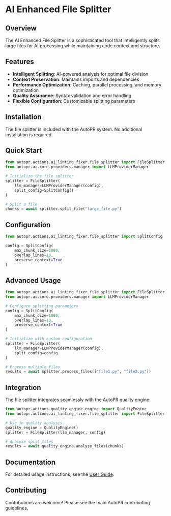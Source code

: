 # AI Enhanced File Splitter

## Overview

The AI Enhanced File Splitter is a sophisticated tool that intelligently splits large files for AI processing while maintaining code context and structure.

## Features

- **Intelligent Splitting**: AI-powered analysis for optimal file division
- **Context Preservation**: Maintains imports and dependencies
- **Performance Optimization**: Caching, parallel processing, and memory optimization
- **Quality Assurance**: Syntax validation and error handling
- **Flexible Configuration**: Customizable splitting parameters

## Installation

The file splitter is included with the AutoPR system. No additional installation is required.

## Quick Start

```python
from autopr.actions.ai_linting_fixer.file_splitter import FileSplitter, SplitConfig
from autopr.ai.core.providers.manager import LLMProviderManager

# Initialize the file splitter
splitter = FileSplitter(
    llm_manager=LLMProviderManager(config),
    split_config=SplitConfig()
)

# Split a file
chunks = await splitter.split_file("large_file.py")
```

## Configuration

```python
from autopr.actions.ai_linting_fixer.file_splitter import SplitConfig

config = SplitConfig(
    max_chunk_size=1000,
    overlap_lines=10,
    preserve_context=True
)
```

## Advanced Usage

```python
from autopr.actions.ai_linting_fixer.file_splitter import FileSplitter, SplitConfig
from autopr.ai.core.providers.manager import LLMProviderManager

# Configure splitting parameters
config = SplitConfig(
    max_chunk_size=1000,
    overlap_lines=10,
    preserve_context=True
)

# Initialize with custom configuration
splitter = FileSplitter(
    llm_manager=LLMProviderManager(config),
    split_config=config
)

# Process multiple files
results = await splitter.process_files(["file1.py", "file2.py"])
```

## Integration

The file splitter integrates seamlessly with the AutoPR quality engine:

```python
from autopr.actions.quality_engine.engine import QualityEngine
from autopr.actions.ai_linting_fixer.file_splitter import FileSplitter

# Use in quality analysis
quality_engine = QualityEngine()
splitter = FileSplitter(llm_manager, config)

# Analyze split files
results = await quality_engine.analyze_files(chunks)
```

## Documentation

For detailed usage instructions, see the [User Guide](USER_GUIDE.md).

## Contributing

Contributions are welcome! Please see the main AutoPR contributing guidelines.

